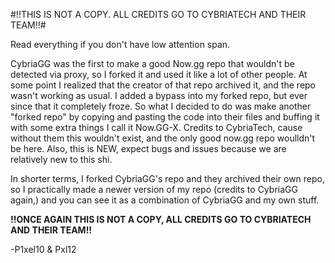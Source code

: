 #!!THIS IS NOT A COPY. ALL CREDITS GO TO CYBRIATECH AND THEIR TEAM!!#

Read everything if you don't have low attention span.

CybriaGG was the first to make a good Now.gg repo that wouldn't be detected via proxy, so I forked it and used it like a lot of other people.
At some point I realized that the creator of that repo archived it, and the repo wasn't working as usual.
I added a bypass into my forked repo, but ever since that it completely froze.
So what I decided to do was make another "forked repo" by copying and pasting the code into their files and buffing it with some extra things I call it Now.GG-X.
Credits to CybriaTech, cause without them this wouldn't exist, and the only good now.gg repo woulldn't be here. 
Also, this is NEW, expect bugs and issues because we are relatively new to this shi.


In shorter terms, I forked CybriaGG's repo and they archived their own repo, so I practically made a newer version of my repo (credits to CybriaGG again,) and you can see it as a combination of CybriaGG and my own stuff. 

**!!ONCE AGAIN THIS IS NOT A COPY, ALL CREDITS GO TO CYBRIATECH AND THEIR TEAM!!**

-P1xel10 & Pxl12

